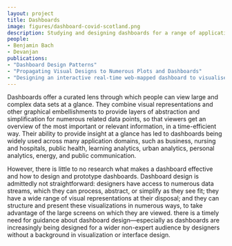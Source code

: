 ```yaml
---
layout: project
title: Dashboards
image: figures/dashboard-covid-scotland.png
description: Studying and designing dashboards for a range of applications, including peace analytics, learning analytics, energy, public health. 
people:
- Benjamin Bach
- Devanjan
publications:
- "Dashboard Design Patterns"
- "Propagating Visual Designs to Numerous Plots and Dashboards"
- "Designing an interactive real-time web-mapped dashboard to visualise conflict ceasefires data over COVID-19 infection rates: Facilities and the way ahead" 
---
```

Dashboards offer a curated lens through which people can view large and complex data sets at a glance. They combine visual representations and other graphical embellishments to provide layers of abstraction and simplification for numerous related data points, so that viewers get an overview of the most important or relevant information, in a time-efficient way. Their ability to provide insight at a glance has led to dashboards being widely used across many application domains, such as business, nursing and hospitals, public health, learning analytics, urban analytics, personal analytics, energy, and public communication. 

However, there is little to no research what makes a dashboard effective and how to design and prototype dashboards. Dashboard design is admittedly not straightforward: designers have access to numerous data streams, which they can process, abstract, or simplify as they see fit; they have a wide range of visual representations at their disposal; and they can structure and present these visualizations in numerous ways, to take advantage of the large screens on which they are viewed. there is a timely need for guidance about dashboard design—especially as dashboards are increasingly being designed for a wider non-expert audience by designers without a background in visualization or interface design.

